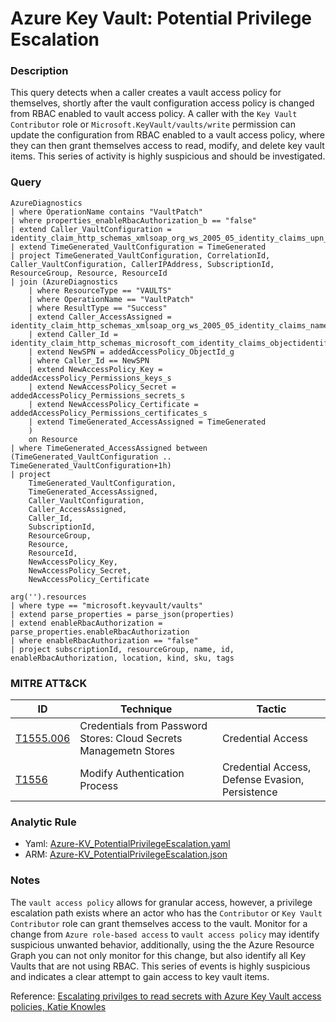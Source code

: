 # Azure Key Vault: Potential Privilege Escalation

### Description
This query detects when a caller creates a vault access policy for themselves, shortly after the vault configuration access policy is changed from RBAC enabled to vault access policy. A caller with the `Key Vault Contributor` role or `Microsoft.KeyVault/vaults/write` permission can update the configuration from RBAC enabled to a vault access policy, where they can then grant themselves access to read, modify, and delete key vault items. This series of activity is highly suspicious and should be investigated.

### Query
```kql
AzureDiagnostics
| where OperationName contains "VaultPatch"
| where properties_enableRbacAuthorization_b == "false"
| extend Caller_VaultConfiguration = identity_claim_http_schemas_xmlsoap_org_ws_2005_05_identity_claims_upn_s
| extend TimeGenerated_VaultConfiguration = TimeGenerated
| project TimeGenerated_VaultConfiguration, CorrelationId, Caller_VaultConfiguration, CallerIPAddress, SubscriptionId, ResourceGroup, Resource, ResourceId
| join (AzureDiagnostics
    | where ResourceType == "VAULTS"
    | where OperationName == "VaultPatch"
    | where ResultType == "Success"
    | extend Caller_AccessAssigned = identity_claim_http_schemas_xmlsoap_org_ws_2005_05_identity_claims_name_s
    | extend Caller_Id = identity_claim_http_schemas_microsoft_com_identity_claims_objectidentifier_g
    | extend NewSPN = addedAccessPolicy_ObjectId_g
    | where Caller_Id == NewSPN
    | extend NewAccessPolicy_Key = addedAccessPolicy_Permissions_keys_s
    | extend NewAccessPolicy_Secret = addedAccessPolicy_Permissions_secrets_s
    | extend NewAccessPolicy_Certificate = addedAccessPolicy_Permissions_certificates_s
    | extend TimeGenerated_AccessAssigned = TimeGenerated
    )
    on Resource
| where TimeGenerated_AccessAssigned between (TimeGenerated_VaultConfiguration .. TimeGenerated_VaultConfiguration+1h)
| project 
    TimeGenerated_VaultConfiguration,
    TimeGenerated_AccessAssigned,
    Caller_VaultConfiguration,
    Caller_AccessAssigned, 
    Caller_Id, 
    SubscriptionId, 
    ResourceGroup, 
    Resource, 
    ResourceId, 
    NewAccessPolicy_Key, 
    NewAccessPolicy_Secret, 
    NewAccessPolicy_Certificate
```

```kql
arg('').resources
| where type == "microsoft.keyvault/vaults"
| extend parse_properties = parse_json(properties)
| extend enableRbacAuthorization = parse_properties.enableRbacAuthorization
| where enableRbacAuthorization == "false"
| project subscriptionId, resourceGroup, name, id, enableRbacAuthorization, location, kind, sku, tags
```

### MITRE ATT&CK
| ID | Technique | Tactic |
|----|-----------|--------|
| [T1555.006](https://attack.mitre.org/techniques/T1555/006/) | Credentials from Password Stores: Cloud Secrets Managemetn Stores | Credential Access |
| [T1556](https://attack.mitre.org/techniques/T1556/) | Modify Authentication Process | Credential Access, Defense Evasion, Persistence |

### Analytic Rule
- Yaml: [Azure-KV_PotentialPrivilegeEscalation.yaml](https://github.com/KernelCaleb/Kustonomicon/blob/main/Analytic%20Rules/Azure%20Key%20Vault/Azure-KV_PotentialPrivilegeEscalationActivity.yaml)
- ARM: [Azure-KV_PotentialPrivilegeEscalation.json](https://github.com/KernelCaleb/Kustonomicon/blob/main/Analytic%20Rules/Azure%20Key%20Vault/Azure-KV_PotentialPrivilegeEscalationActivity.json)

### Notes
The `vault access policy` allows for granular access, however, a privilege escalation path exists where an actor who has the `Contributor` or `Key Vault Contributor` role can grant themselves access to the vault. Monitor for a change from `Azure role-based access` to `vault access policy` may identify suspicious unwanted behavior, additionally, using the the Azure Resource Graph you can not only monitor for this change, but also identify all Key Vaults that are not using RBAC. This series of events is highly suspicious and indicates a clear attempt to gain access to key vault items.

Reference: [Escalating privilges to read secrets with Azure Key Vault access policies, Katie Knowles](https://securitylabs.datadoghq.com/articles/escalating-privileges-to-read-secrets-with-azure-key-vault-access-policies/)